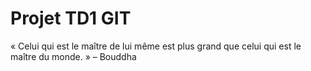 # Projet TD1 GIT
« Celui qui est le maître
 de lui même est plus grand 
 que celui qui est 
 le maître du monde. » 
 – Bouddha